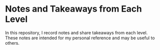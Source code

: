 # Notes and Takeaways from Each Level

In this repository, I record notes and share takeaways from each level. These notes are intended for my personal reference and may be useful to others.
